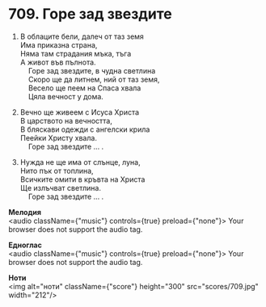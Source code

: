 # 709. Горе зад звездите  

1. В облаците бели, далеч от таз земя  
Има приказна страна,  
Няма там страдания мъка, тъга  
А живот във пълнота.  
    Горе зад звездите, в чудна светлина  
    Скоро ще да литнем, ний от таз земя,  
    Весело ще пеем на Спаса хвала  
    Цяла вечност у дома.  

2. Вечно ще живеем с Исуса Христа  
В царството на вечността,  
В бляскави одежди с ангелски крила  
Пеейки Христу хвала.  
    Горе зад звездите ... .  

3. Нужда не ще има от слънце, луна,  
Нито пък от топлина,  
Всичките омити в кръвта на Христа  
Ще излъчват светлина.  
    Горе зад звездите ... .  

__Мелодия__  
<audio className={"music"} controls={true} preload={"none"}><source src="mp3/709.mp3" type="audio/mpeg"/>
Your browser does not support the audio tag.
</audio>  

__Едноглас__  
<audio className={"music"} controls={true} preload={"none"}><source src="transp/709.mp3" type="audio/mpeg"/>
Your browser does not support the audio tag.
</audio>  

__Ноти__  
<img alt="ноти" className={"score"} height="300" src="scores/709.jpg" width="212"/>
